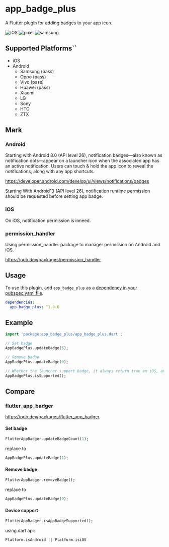 # app_badge_plus

A Flutter plugin for adding badges to your app icon.

![iOS](https://raw.githubusercontent.com/windows7lake/app_badge_plus/main/screenshot/iOS.png)
![pixel](https://raw.githubusercontent.com/windows7lake/app_badge_plus/main/screenshot/pixel.png)
![samsung](https://raw.githubusercontent.com/windows7lake/app_badge_plus/main/screenshot/samsung.png)

## Supported Platforms``
- iOS
- Android
    - Samsung (pass)
    - Oppo (pass)
    - Vivo (pass)
    - Huawei (pass)
    - Xiaomi
    - LG
    - Sony
    - HTC
    - ZTX

## Mark

### Android

Starting with Android 8.0 (API level 26), notification badges—also known as notification 
dots—appear on a launcher icon when the associated app has an active notification. Users can 
touch & hold the app icon to reveal the notifications, along with any app shortcuts.

https://developer.android.com/develop/ui/views/notifications/badges

Starting With Android13 (API level 26), notification runtime permission should be requested before setting app badge.

### iOS

On iOS, notification permission is inneed.

### permission_handler 

Using permission_handler package to manager permission on Android and iOS.

https://pub.dev/packages/permission_handler


## Usage

To use this plugin, add `app_badge_plus` as a [dependency in your pubspec.yaml file](https://flutter.io/platform-plugins/).

```yaml
dependencies:
  app_badge_plus: ^1.0.0
```

## Example

```dart
import 'package:app_badge_plus/app_badge_plus.dart';

// Set badge
AppBadgePlus.updateBadge(5);

// Remove badge
AppBadgePlus.updateBadge(0);

// Whether the launcher support badge, it always return true on iOS, and on Android it will return false if the launcher doesn't support badge.
AppBadgePlus.isSupported();
```

## Compare

### flutter_app_badger

https://pub.dev/packages/flutter_app_badger

#### Set badge

```dart
FlutterAppBadger.updateBadgeCount(1);
```

replace to 


```dart
AppBadgePlus.updateBadge(1);
```

#### Remove badge

```dart
FlutterAppBadger.removeBadge();
```

replace to 


```dart
AppBadgePlus.updateBadge(0);
```

#### Device support

```dart
FlutterAppBadger.isAppBadgeSupported();
```

using dart api: 

```dart
Platform.isAndroid || Platform.isiOS
```







